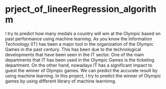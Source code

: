 # prject_of_lineerRegression_algorithm
 I try to predict how many medals a country will win at the Olympic based on 
past performance using machine learning. As you know the Information Technology (IT) has been 
a major tool in the organization of the Olympic Games in the past century. This has been due to 
the technological developments that have been seen in the IT sector. One of the main departments 
that IT has been used in the Olympic Games is the ticketing department. On the other hand, 
nowadays IT has a significant impact to guest the winner of Olympic games. We can predict the 
accurate result by using machine learning. In this project, I try to predict the winner of Olympic 
games by using different library of machine learninng.
